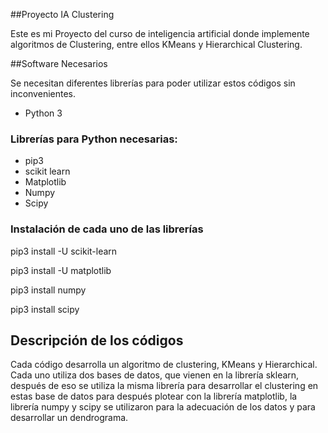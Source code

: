 ##Proyecto IA Clustering

Este es mi Proyecto del curso de inteligencia artificial donde implemente algoritmos de Clustering, entre ellos KMeans y Hierarchical Clustering.

##Software Necesarios

Se necesitan diferentes librerías para poder utilizar estos códigos sin inconvenientes.

  - Python 3

### Librerías para Python necesarias:

  - pip3
  - scikit learn
  - Matplotlib
  - Numpy
  - Scipy

### Instalación de cada uno de las librerías

  pip3 install -U scikit-learn

  pip3 install -U matplotlib

  pip3 install numpy

  pip3 install scipy

## Descripción de los códigos

Cada código desarrolla un algoritmo de clustering, KMeans y Hierarchical. Cada uno utiliza dos bases de datos, que vienen en la librería sklearn, después de eso se utiliza la misma librería para desarrollar el clustering en estas base de datos para después plotear con la librería matplotlib, la librería numpy y scipy se utilizaron para la adecuación de los datos y para desarrollar un dendrograma.
